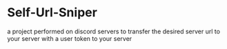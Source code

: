 # Self-Url-Sniper
a project performed on discord servers to transfer the desired server url to your server with a user token to your server
